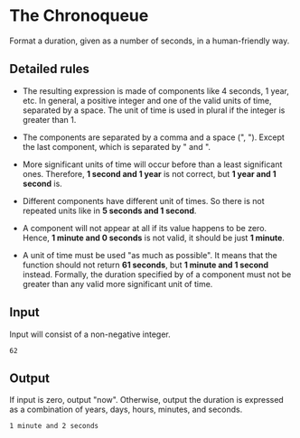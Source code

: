 # The Chronoqueue

Format a duration, given as a number of seconds, in a human-friendly way.

## Detailed rules
- The resulting expression is made of components like 4 seconds, 1 year, etc. In general, a positive integer and one of the valid units of time, separated by a space. The unit of time is used in plural if the integer is greater than 1.

- The components are separated by a comma and a space (", "). Except the last component, which is separated by " and ".

- More significant units of time will occur before than a least significant ones. Therefore, __1 second and 1 year__ is not correct, but __1 year and 1 second__ is. 

- Different components have different unit of times. So there is not repeated units like in __5 seconds and 1 second__.

- A component will not appear at all if its value happens to be zero. Hence, __1 minute and 0 seconds__ is not valid, it should be just __1 minute__.

- A unit of time must be used "as much as possible". It means that the function should not return __61 seconds__, but __1 minute and 1 second__ instead. Formally, the duration specified by of a component must not be greater than any valid more significant unit of time.

## Input

Input will consist of a non-negative integer.

```
62
```

## Output

If input is zero, output "now". Otherwise, output the duration is expressed as a combination of years, days, hours, minutes, and seconds.

```
1 minute and 2 seconds
```